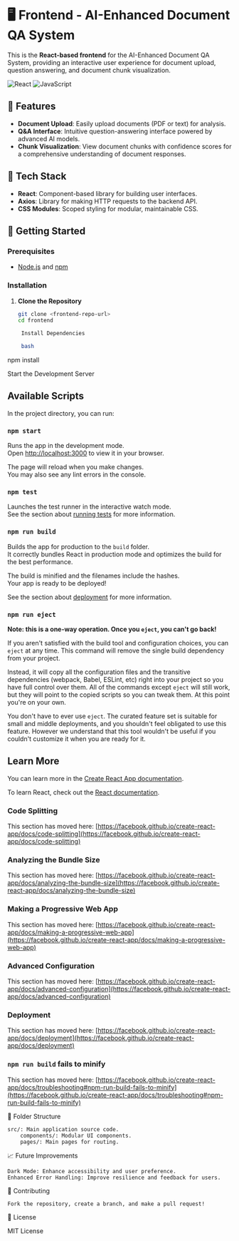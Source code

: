 # 🖥️ Frontend - AI-Enhanced Document QA System

This is the **React-based frontend** for the AI-Enhanced Document QA System, providing an interactive user experience for document upload, question answering, and document chunk visualization.

![React](https://img.shields.io/badge/React-%5E17.0.2-blue) ![JavaScript](https://img.shields.io/badge/JavaScript-ES6%2B-yellow)

## 🚀 Features

- **Document Upload**: Easily upload documents (PDF or text) for analysis.
- **Q&A Interface**: Intuitive question-answering interface powered by advanced AI models.
- **Chunk Visualization**: View document chunks with confidence scores for a comprehensive understanding of document responses.

## 🔧 Tech Stack

- **React**: Component-based library for building user interfaces.
- **Axios**: Library for making HTTP requests to the backend API.
- **CSS Modules**: Scoped styling for modular, maintainable CSS.

## 🎯 Getting Started

### Prerequisites

- [Node.js](https://nodejs.org/) and [npm](https://www.npmjs.com/)

### Installation

1. **Clone the Repository**
   ```bash
   git clone <frontend-repo-url>
   cd frontend

    Install Dependencies

    bash

npm install

Start the Development Server

## Available Scripts

In the project directory, you can run:

### `npm start`

Runs the app in the development mode.\
Open [http://localhost:3000](http://localhost:3000) to view it in your browser.

The page will reload when you make changes.\
You may also see any lint errors in the console.

### `npm test`

Launches the test runner in the interactive watch mode.\
See the section about [running tests](https://facebook.github.io/create-react-app/docs/running-tests) for more information.

### `npm run build`

Builds the app for production to the `build` folder.\
It correctly bundles React in production mode and optimizes the build for the best performance.

The build is minified and the filenames include the hashes.\
Your app is ready to be deployed!

See the section about [deployment](https://facebook.github.io/create-react-app/docs/deployment) for more information.

### `npm run eject`

**Note: this is a one-way operation. Once you `eject`, you can't go back!**

If you aren't satisfied with the build tool and configuration choices, you can `eject` at any time. This command will remove the single build dependency from your project.

Instead, it will copy all the configuration files and the transitive dependencies (webpack, Babel, ESLint, etc) right into your project so you have full control over them. All of the commands except `eject` will still work, but they will point to the copied scripts so you can tweak them. At this point you're on your own.

You don't have to ever use `eject`. The curated feature set is suitable for small and middle deployments, and you shouldn't feel obligated to use this feature. However we understand that this tool wouldn't be useful if you couldn't customize it when you are ready for it.

## Learn More

You can learn more in the [Create React App documentation](https://facebook.github.io/create-react-app/docs/getting-started).

To learn React, check out the [React documentation](https://reactjs.org/).

### Code Splitting

This section has moved here: [https://facebook.github.io/create-react-app/docs/code-splitting](https://facebook.github.io/create-react-app/docs/code-splitting)

### Analyzing the Bundle Size

This section has moved here: [https://facebook.github.io/create-react-app/docs/analyzing-the-bundle-size](https://facebook.github.io/create-react-app/docs/analyzing-the-bundle-size)

### Making a Progressive Web App

This section has moved here: [https://facebook.github.io/create-react-app/docs/making-a-progressive-web-app](https://facebook.github.io/create-react-app/docs/making-a-progressive-web-app)

### Advanced Configuration

This section has moved here: [https://facebook.github.io/create-react-app/docs/advanced-configuration](https://facebook.github.io/create-react-app/docs/advanced-configuration)

### Deployment

This section has moved here: [https://facebook.github.io/create-react-app/docs/deployment](https://facebook.github.io/create-react-app/docs/deployment)

### `npm run build` fails to minify

This section has moved here: [https://facebook.github.io/create-react-app/docs/troubleshooting#npm-run-build-fails-to-minify](https://facebook.github.io/create-react-app/docs/troubleshooting#npm-run-build-fails-to-minify)


📂 Folder Structure

    src/: Main application source code.
        components/: Modular UI components.
        pages/: Main pages for routing.

📈 Future Improvements

    Dark Mode: Enhance accessibility and user preference.
    Enhanced Error Handling: Improve resilience and feedback for users.

👥 Contributing

    Fork the repository, create a branch, and make a pull request!

📜 License

MIT License